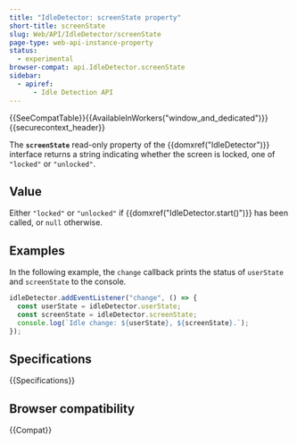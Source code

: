 ```yaml
---
title: "IdleDetector: screenState property"
short-title: screenState
slug: Web/API/IdleDetector/screenState
page-type: web-api-instance-property
status:
  - experimental
browser-compat: api.IdleDetector.screenState
sidebar:
  - apiref:
      - Idle Detection API
---
```


{{SeeCompatTable}}{{AvailableInWorkers("window_and_dedicated")}}{{securecontext_header}}

The **`screenState`** read-only property of the {{domxref("IdleDetector")}} interface
returns a string indicating whether the screen is locked, one of `"locked"` or
`"unlocked"`.

## Value

Either `"locked"` or `"unlocked"` if {{domxref("IdleDetector.start()")}} has been called, or `null` otherwise.

## Examples

In the following example, the `change` callback prints the status of `userState` and `screenState` to the console.

```js
idleDetector.addEventListener("change", () => {
  const userState = idleDetector.userState;
  const screenState = idleDetector.screenState;
  console.log(`Idle change: ${userState}, ${screenState}.`);
});
```

## Specifications

{{Specifications}}

## Browser compatibility

{{Compat}}
